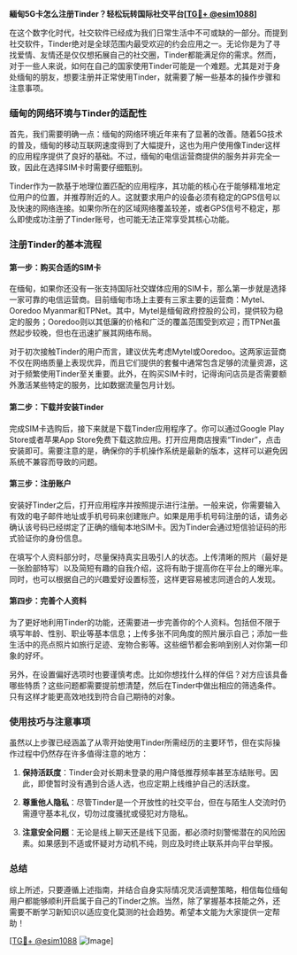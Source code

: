 **緬甸5G卡怎么注册Tinder？轻松玩转国际社交平台[[TG💪+ @esim1088](https://t.me/s/esim1088)]**

在这个数字化时代，社交软件已经成为我们日常生活中不可或缺的一部分。而提到社交软件，Tinder绝对是全球范围内最受欢迎的约会应用之一。无论你是为了寻找爱情、友情还是仅仅想拓展自己的社交圈，Tinder都能满足你的需求。然而，对于一些人来说，如何在自己的国家使用Tinder可能是一个难题。尤其是对于身处缅甸的朋友，想要注册并正常使用Tinder，就需要了解一些基本的操作步骤和注意事项。

### 缅甸的网络环境与Tinder的适配性

首先，我们需要明确一点：缅甸的网络环境近年来有了显著的改善。随着5G技术的普及，缅甸的移动互联网速度得到了大幅提升，这也为用户使用像Tinder这样的应用程序提供了良好的基础。不过，缅甸的电信运营商提供的服务并非完全一致，因此在选择SIM卡时需要仔细甄别。

Tinder作为一款基于地理位置匹配的应用程序，其功能的核心在于能够精准地定位用户的位置，并推荐附近的人。这就要求用户的设备必须有稳定的GPS信号以及快速的网络连接。如果你所在的区域网络覆盖较差，或者GPS信号不稳定，那么即使成功注册了Tinder账号，也可能无法正常享受其核心功能。

### 注册Tinder的基本流程

#### 第一步：购买合适的SIM卡
在缅甸，如果你还没有一张支持国际社交媒体应用的SIM卡，那么第一步就是选择一家可靠的电信运营商。目前缅甸市场上主要有三家主要的运营商：Mytel、Ooredoo Myanmar和TPNet。其中，Mytel是缅甸政府控股的公司，提供较为稳定的服务；Ooredoo则以其低廉的价格和广泛的覆盖范围受到欢迎；而TPNet虽然起步较晚，但也在迅速扩展其网络布局。

对于初次接触Tinder的用户而言，建议优先考虑Mytel或Ooredoo。这两家运营商不仅在网络质量上表现优异，而且它们提供的套餐中通常包含足够的流量资源，这对于频繁使用Tinder至关重要。此外，在购买SIM卡时，记得询问店员是否需要额外激活某些特定的服务，比如数据流量包月计划。

#### 第二步：下载并安装Tinder
完成SIM卡选购后，接下来就是下载Tinder应用程序了。你可以通过Google Play Store或者苹果App Store免费下载这款应用。打开应用商店搜索“Tinder”，点击安装即可。需要注意的是，确保你的手机操作系统是最新的版本，这样可以避免因系统不兼容而导致的问题。

#### 第三步：注册账户
安装好Tinder之后，打开应用程序并按照提示进行注册。一般来说，你需要输入有效的电子邮件地址或手机号码来创建账户。如果是用手机号码注册的话，请务必确认该号码已经绑定了正确的缅甸本地SIM卡。因为Tinder会通过短信验证码的形式验证你的身份信息。

在填写个人资料部分时，尽量保持真实且吸引人的状态。上传清晰的照片（最好是一张脸部特写）以及简短有趣的自我介绍，这将有助于提高你在平台上的曝光率。同时，也可以根据自己的兴趣爱好设置标签，这样更容易被志同道合的人发现。

#### 第四步：完善个人资料
为了更好地利用Tinder的功能，还需要进一步完善你的个人资料。包括但不限于填写年龄、性别、职业等基本信息；上传多张不同角度的照片展示自己；添加一些生活中的亮点照片如旅行足迹、宠物合影等。这些细节都会影响到别人对你第一印象的好坏。

另外，在设置偏好选项时也要谨慎考虑。比如你想找什么样的伴侣？对方应该具备哪些特质？这些问题都需要提前想清楚，然后在Tinder中做出相应的筛选条件。只有这样才能更高效地找到符合自己期待的对象。

### 使用技巧与注意事项

虽然以上步骤已经涵盖了从零开始使用Tinder所需经历的主要环节，但在实际操作过程中仍然存在许多值得注意的地方：

1. **保持活跃度**：Tinder会对长期未登录的用户降低推荐频率甚至冻结账号。因此，即使暂时没有遇到合适人选，也应定期上线维护自己的活跃度。
   
2. **尊重他人隐私**：尽管Tinder是一个开放性的社交平台，但在与陌生人交流时仍需遵守基本礼仪，切勿过度骚扰或侵犯对方隐私。

3. **注意安全问题**：无论是线上聊天还是线下见面，都必须时刻警惕潜在的风险因素。如果感到不适或怀疑对方动机不纯，则应及时终止联系并向平台举报。

### 总结

综上所述，只要遵循上述指南，并结合自身实际情况灵活调整策略，相信每位缅甸用户都能够顺利开启属于自己的Tinder之旅。当然，除了掌握基本技能之外，还需要不断学习新知识以适应变化莫测的社会趋势。希望本文能为大家提供一定帮助！

[[TG💪+ @esim1088](https://t.me/s/esim1088) ![Image](https://i.postimg.cc/4NQfJmqS/Snipaste-2025-05-13-00-14-12.png)]
